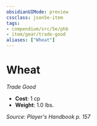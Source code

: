 ```yaml
---
obsidianUIMode: preview
cssclass: json5e-item
tags:
- compendium/src/5e/phb
- item/gear/trade-good
aliases: ["Wheat"]
---
```

# Wheat
*Trade Good*  

- **Cost**: 1 cp
- **Weight**: 1.0 lbs.

*Source: Player's Handbook p. 157*